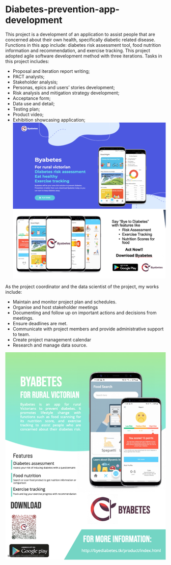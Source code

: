 # Diabetes-prevention-app-development

This project is a development of an application to assist people that are concerned about their own health, specifically 
diabetic related disease. Functions in this app include: diabetes risk assessment tool, food nutrition information and 
recommendation, and exercise tracking. This project adopted agile software development method with three iterations. 
Tasks in this project includes:
-	Proposal and iteration report writing;
-	PACT analysts;
-	Stakeholder analysis;
-	Personas, epics and users’ stories development;
-	Risk analysis and mitigation strategy development;
-	Acceptance form; 
-	Data use and detail;
-	Testing plan;
-	Product video;
-	Exhibition showcasing application;
![screenshot](/website.png?raw=true "Optional Title")
![screenshot](/ad.png?raw=true "Optional Title")

As the project coordinator and the data scientist of the project, my works include:
-	Maintain and monitor project plan and schedules.
-	Organise and host stakeholder meetings
-	Documenting and follow up on important actions and decisions from meetings.
-	Ensure deadlines are met.
-	Communicate with project members and provide administrative support to team.
-	Create project management calendar 
-	Research and manage data source.

![screenshot](/flyer.png?raw=true "Optional Title")
